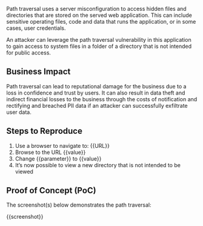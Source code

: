 Path traversal uses a server misconfiguration to access hidden files and directories that are stored on the served web application. This can include sensitive operating files, code and data that runs the application, or in some cases, user credentials.

An attacker can leverage the path traversal vulnerability in this application to gain access to system files in a folder of a directory that is not intended for public access.

## Business Impact

Path traversal can lead to reputational damage for the business due to a loss in confidence and trust by users. It can also result in data theft and indirect financial losses to the business through the costs of notification and rectifying and breached PII data if an attacker can successfully exfiltrate user data.

## Steps to Reproduce

1. Use a browser to navigate to: {{URL}}
1. Browse to the URL {{value}}
1. Change {{parameter}} to {{value}}
1. It’s now possible to view a new directory that is not intended to be viewed

## Proof of Concept (PoC)

The screenshot(s) below demonstrates the path traversal:

{{screenshot}}
